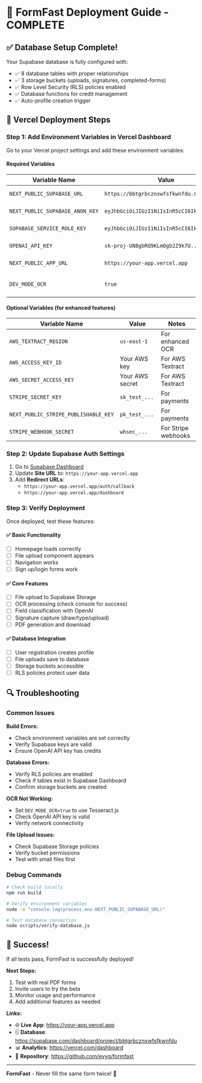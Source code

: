 # 🚀 FormFast Deployment Guide - COMPLETE

## ✅ Database Setup Complete!

Your Supabase database is fully configured with:
- ✅ 8 database tables with proper relationships
- ✅ 3 storage buckets (uploads, signatures, completed-forms)
- ✅ Row Level Security (RLS) policies enabled
- ✅ Database functions for credit management
- ✅ Auto-profile creation trigger

## 🔧 Vercel Deployment Steps

### Step 1: Add Environment Variables in Vercel Dashboard

Go to your Vercel project settings and add these environment variables:

#### Required Variables

| Variable Name | Value | Source |
|---------------|-------|--------|
| `NEXT_PUBLIC_SUPABASE_URL` | `https://bbtgrbcznxwfsfkwnfdu.supabase.co` | Your .env.local |
| `NEXT_PUBLIC_SUPABASE_ANON_KEY` | `eyJhbGciOiJIUzI1NiIsInR5cCI6IkpXVCJ9...` | Your .env.local |
| `SUPABASE_SERVICE_ROLE_KEY` | `eyJhbGciOiJIUzI1NiIsInR5cCI6IkpXVCJ9...` | Your .env.local |
| `OPENAI_API_KEY` | `sk-proj-UN8gbRQ9KLmOgb2Z9k7U...` | Your .env.local |
| `NEXT_PUBLIC_APP_URL` | `https://your-app.vercel.app` | Your Vercel domain |
| `DEV_MODE_OCR` | `true` | Use Tesseract.js for OCR |

#### Optional Variables (for enhanced features)

| Variable Name | Value | Notes |
|---------------|-------|-------|
| `AWS_TEXTRACT_REGION` | `us-east-1` | For enhanced OCR |
| `AWS_ACCESS_KEY_ID` | Your AWS key | For AWS Textract |
| `AWS_SECRET_ACCESS_KEY` | Your AWS secret | For AWS Textract |
| `STRIPE_SECRET_KEY` | `sk_test_...` | For payments |
| `NEXT_PUBLIC_STRIPE_PUBLISHABLE_KEY` | `pk_test_...` | For payments |
| `STRIPE_WEBHOOK_SECRET` | `whsec_...` | For Stripe webhooks |

### Step 2: Update Supabase Auth Settings

1. Go to [Supabase Dashboard](https://supabase.com/dashboard/project/bbtgrbcznxwfsfkwnfdu/auth/url-configuration)
2. Update **Site URL** to: `https://your-app.vercel.app`
3. Add **Redirect URLs**:
   - `https://your-app.vercel.app/auth/callback`
   - `https://your-app.vercel.app/dashboard`

### Step 3: Verify Deployment

Once deployed, test these features:

#### ✅ Basic Functionality
- [ ] Homepage loads correctly
- [ ] File upload component appears
- [ ] Navigation works
- [ ] Sign up/login forms work

#### ✅ Core Features
- [ ] File upload to Supabase Storage
- [ ] OCR processing (check console for success)
- [ ] Field classification with OpenAI
- [ ] Signature capture (draw/type/upload)
- [ ] PDF generation and download

#### ✅ Database Integration
- [ ] User registration creates profile
- [ ] File uploads save to database
- [ ] Storage buckets accessible
- [ ] RLS policies protect user data

## 🔍 Troubleshooting

### Common Issues

**Build Errors:**
- Check environment variables are set correctly
- Verify Supabase keys are valid
- Ensure OpenAI API key has credits

**Database Errors:**
- Verify RLS policies are enabled
- Check if tables exist in Supabase Dashboard
- Confirm storage buckets are created

**OCR Not Working:**
- Set `DEV_MODE_OCR=true` to use Tesseract.js
- Check OpenAI API key is valid
- Verify network connectivity

**File Upload Issues:**
- Check Supabase Storage policies
- Verify bucket permissions
- Test with small files first

### Debug Commands

```bash
# Check build locally
npm run build

# Verify environment variables
node -e "console.log(process.env.NEXT_PUBLIC_SUPABASE_URL)"

# Test database connection
node scripts/verify-database.js
```

## 🎉 Success!

If all tests pass, FormFast is successfully deployed! 

**Next Steps:**
1. Test with real PDF forms
2. Invite users to try the beta
3. Monitor usage and performance
4. Add additional features as needed

**Links:**
- 🌐 **Live App**: https://your-app.vercel.app
- 🗄️ **Database**: https://supabase.com/dashboard/project/bbtgrbcznxwfsfkwnfdu
- 📊 **Analytics**: https://vercel.com/dashboard
- 📁 **Repository**: https://github.com/evyg/formfast

---

**FormFast** - Never fill the same form twice! 🚀